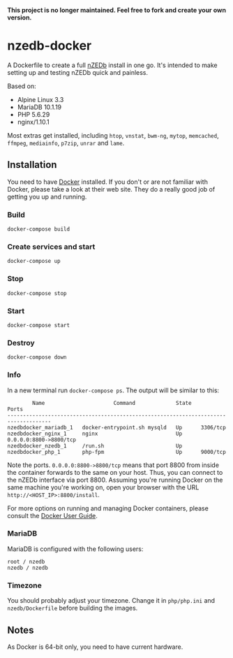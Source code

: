 **This project is no longer maintained. Feel free to fork and create your own version.**

# nzedb-docker

A Dockerfile to create a full [nZEDb](https://github.com/nZEDb/nZEDb) install in one go. It's intended to make setting up and testing nZEDb quick and painless.

Based on:

* Alpine Linux 3.3
* MariaDB 10.1.19
* PHP 5.6.29
* nginx/1.10.1

Most extras get installed, including `htop`, `vnstat`, `bwm-ng`, `mytop`, `memcached`, `ffmpeg`, `mediainfo`, `p7zip`, `unrar` and `lame`.

## Installation

You need to have [Docker](http://www.docker.com/) installed. If you don't or are not familiar with Docker, please take a look at their web site. They do a really good job of getting you up and running.

### Build

```
docker-compose build
```

### Create services and start

```
docker-compose up
```

### Stop

```
docker-compose stop
```

### Start

```
docker-compose start
```

### Destroy

```
docker-compose down
```

### Info

In a new terminal run `docker-compose ps`. The output will be similar to this:

```
        Name                      Command             State           Ports
------------------------------------------------------------------------------------
nzedbdocker_mariadb_1   docker-entrypoint.sh mysqld   Up      3306/tcp
nzedbdocker_nginx_1     nginx                         Up      0.0.0.0:8800->8800/tcp
nzedbdocker_nzedb_1     /run.sh                       Up
nzedbdocker_php_1       php-fpm                       Up      9000/tcp
```

Note the ports. `0.0.0.0:8800->8800/tcp` means that port 8800 from inside the container forwards to the same on your host. Thus, you can connect to the nZEDb interface via port 8800. Assuming you're running Docker on the same machine you're working on, open your browser with the URL `http://<HOST_IP>:8800/install`.

For more options on running and managing Docker containers, please consult the [Docker User Guide](https://docs.docker.com/userguide/).

### MariaDB

MariaDB is configured with the following users:

```
root / nzedb
nzedb / nzedb
```

### Timezone

You should probably adjust your timezone. Change it in `php/php.ini` and `nzedb/Dockerfile` before building the images.

## Notes

As Docker is 64-bit only, you need to have current hardware.
